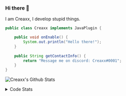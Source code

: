 ### Hi there 👋

I am Creaxx, I develop stupid things. 

```java
public class Creaxx implements JavaPlugin {

    public void onEnable() {
        System.out.println("Hello there!");
    }
    
    public String getContactInfo() {
        return "Message me on discord: Creaxx#0001";
    }
}
```

![Creaxx's Github Stats](https://github-readme-stats.vercel.app/api?username=CreaxxOG&show_icons=true&theme=dark&count_private=true)

<details>
  <summary>Code Stats</summary>

<!--START_SECTION:waka-->
![Code Time](http://img.shields.io/badge/Code%20Time-820%20hrs%2045%20mins-blue)

![Lines of code](https://img.shields.io/badge/From%20Hello%20World%20I%27ve%20Written-3%20Thousand%20lines%20of%20code-blue)

**🐱 My GitHub Data** 

> 🏆 338 Contributions in the Year 2022
 > 
> 📦 227.0 kB Used in GitHub's Storage 
 > 
> 🚫 Not Opted to Hire
 > 
> 📜 3 Public Repositories 
 > 
> 🔑 2 Private Repositories  
 > 
**I'm a Night 🦉** 

```text
🌞 Morning    6 commits      █░░░░░░░░░░░░░░░░░░░░░░░░   3.53% 
🌆 Daytime    67 commits     █████████░░░░░░░░░░░░░░░░   39.41% 
🌃 Evening    80 commits     ███████████░░░░░░░░░░░░░░   47.06% 
🌙 Night      17 commits     ██░░░░░░░░░░░░░░░░░░░░░░░   10.0%

```
📅 **I'm Most Productive on Wednesday** 

```text
Monday       24 commits     ███░░░░░░░░░░░░░░░░░░░░░░   14.12% 
Tuesday      32 commits     ████░░░░░░░░░░░░░░░░░░░░░   18.82% 
Wednesday    52 commits     ███████░░░░░░░░░░░░░░░░░░   30.59% 
Thursday     11 commits     █░░░░░░░░░░░░░░░░░░░░░░░░   6.47% 
Friday       16 commits     ██░░░░░░░░░░░░░░░░░░░░░░░   9.41% 
Saturday     21 commits     ███░░░░░░░░░░░░░░░░░░░░░░   12.35% 
Sunday       14 commits     ██░░░░░░░░░░░░░░░░░░░░░░░   8.24%

```


📊 **This Week I Spent My Time On** 

```text
💬 Programming Languages: 
Java                     19 hrs 46 mins      ███████████████████████░░   93.59% 
TypeScript               24 mins             ░░░░░░░░░░░░░░░░░░░░░░░░░   1.97% 
XML                      22 mins             ░░░░░░░░░░░░░░░░░░░░░░░░░   1.79% 
Kotlin                   16 mins             ░░░░░░░░░░░░░░░░░░░░░░░░░   1.3% 
YAML                     6 mins              ░░░░░░░░░░░░░░░░░░░░░░░░░   0.5%

🔥 Editors: 
IntelliJ                 21 hrs 8 mins       █████████████████████████   100.0%

```

**I Mostly Code in Java** 

```text
Java                     5 repos             ███████████████░░░░░░░░░░   62.5% 
EJS                      1 repo              ███░░░░░░░░░░░░░░░░░░░░░░   12.5% 
Kotlin                   1 repo              ███░░░░░░░░░░░░░░░░░░░░░░   12.5% 
Python                   1 repo              ███░░░░░░░░░░░░░░░░░░░░░░   12.5%

```



 Last Updated on 27/08/2022 18:29:47 UTC
<!--END_SECTION:waka-->
</details>

